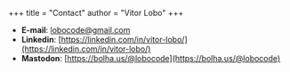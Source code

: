 +++
title = "Contact"
author = "Vitor Lobo"
+++


* **E-mail**: lobocode@gmail.com
* **Linkedin**: [https://linkedin.com/in/vitor-lobo/](https://linkedin.com/in/vitor-lobo/)
* **Mastodon**: [https://bolha.us/@lobocode](https://bolha.us/@lobocode)

